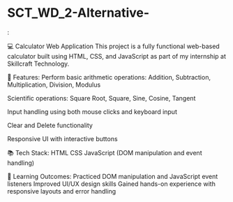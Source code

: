 # SCT_WD_2-Alternative-
:

💻 Calculator Web Application
This project is a fully functional web-based calculator built using HTML, CSS, and JavaScript as part of my internship at Skillcraft Technology.

🚀 Features:
Perform basic arithmetic operations: Addition, Subtraction, Multiplication, Division, Modulus

Scientific operations: Square Root, Square, Sine, Cosine, Tangent

Input handling using both mouse clicks and keyboard input

Clear and Delete functionality

Responsive UI with interactive buttons

📚 Tech Stack:
HTML
CSS
JavaScript (DOM manipulation and event handling)

🎯 Learning Outcomes:
Practiced DOM manipulation and JavaScript event listeners
Improved UI/UX design skills
Gained hands-on experience with responsive layouts and error handling
